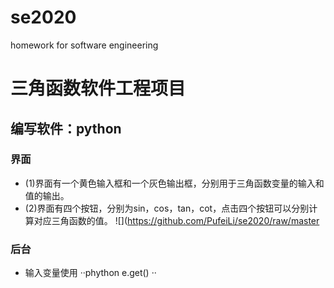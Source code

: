 # se2020
homework for software engineering

三角函数软件工程项目
=
编写软件：python
--
### 界面
* (1)界面有一个黄色输入框和一个灰色输出框，分别用于三角函数变量的输入和值的输出。
* (2)界面有四个按钮，分别为sin，cos，tan，cot，点击四个按钮可以分别计算对应三角函数的值。
![](https://github.com/PufeiLi/se2020/raw/master
### 后台
* 输入变量使用
··phython
e.get()
··
